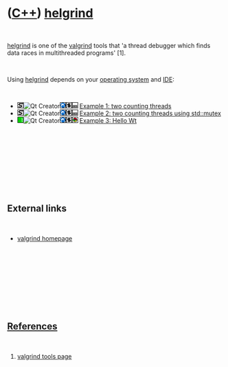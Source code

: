
 

 

 

 

 

([C++](Cpp.md)) [helgrind](CppHelgrind.md)
============================================

 

[helgrind](CppHelgrind.md) is one of the [valgrind](CppValgrind.md)
tools that 'a thread debugger which finds data races in multithreaded
programs' \[1\].

 

Using [helgrind](CppHelgrind.md) depends on your [operating
system](CppOs.md) and [IDE](CppIde.md):

 

-   ![STL](PicStl.png)![Qt
    Creator](PicQtCreator.png)![Lubuntu](PicLubuntu.png)![console](PicConsole.png)![Desktop](PicDesktop.png)
    [Example 1: two counting threads](CppHelgrindExample1.md)
-   ![STL](PicStl.png)![Qt
    Creator](PicQtCreator.png)![Lubuntu](PicLubuntu.png)![console](PicConsole.png)![Desktop](PicDesktop.png)
    [Example 2: two counting threads using
    std::mutex](CppHelgrindExample2.md)
-   ![Wt](PicWt.png)![Qt
    Creator](PicQtCreator.png)![Lubuntu](PicLubuntu.png)![console](PicConsole.png)![Web](PicWeb.png)
    [Example 3: Hello Wt](CppHelgrindExample3.md)

 

 

 

 

 

External links
--------------

 

-   [valgrind homepage](http://valgrind.org)

 

 

 

 

 

[References](CppReferences.md)
-------------------------------

 

1.  [valgrind tools page](http://valgrind.org/info/tools.html)

 

 

 

 

 

 

